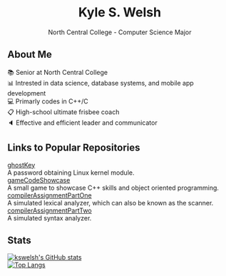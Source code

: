 <h1 align="center">Kyle S. Welsh</h1>
<p align="center">North Central College - Computer Science Major</p>

## About Me
:books: Senior at North Central College <br />
:bar_chart: Intrested in data science, database systems, and mobile app development <br />
:computer: Primarly codes in C++/C <br />
:clipboard: High-school ultimate frisbee coach <br />
:speaker: Effective and efficient leader and communicator <br />

## Links to Popular Repositories
[ghostKey](https://github.com/kswelsh/ghostKey "ghostkey Repo") <br />
A password obtaining Linux kernel module. <br />
[gameCodeShowcase](https://github.com/kswelsh/gameCodeShowcase "gameCodeShowcase Repo") <br />
A small game to showcase C++ skills and object oriented programming. <br />
[compilerAssignmentPartOne](https://github.com/kswelsh/compilerAssignmentPartOne "compilerAssignmentPartOne Repo") <br />
A simulated lexical analyzer, which can also be known as the scanner. <br />
[compilerAssignmentPartTwo](https://github.com/kswelsh/compilerAssignmentPartTwo "compilerAssignmentPartTwo Repo") <br />
A simulated syntax analyzer. <br />
  
## Stats
[![kswelsh's GitHub stats](https://github-readme-stats.vercel.app/api?username=kswelsh)](https://github.com/kswelsh/github-readme-stats) <br />
[![Top Langs](https://github-readme-stats.vercel.app/api/top-langs/?username=kswelsh)](https://github.com/anuraghazra/github-readme-stats)
